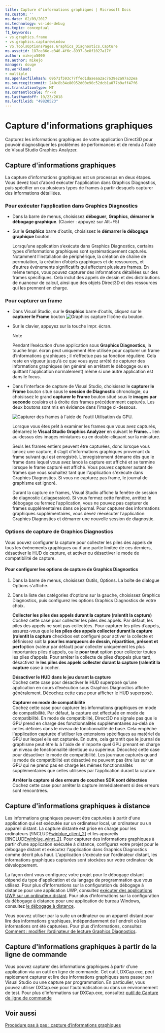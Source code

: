 ```yaml
---
title: Capture d’informations graphiques | Microsoft Docs
ms.custom: ''
ms.date: 02/09/2017
ms.technology: vs-ide-debug
ms.topic: conceptual
f1_keywords:
- vs.graphics.frame
- vs.graphics.capturewindow
- VS.ToolsOptionsPages.Graphics_Diagnostics.Capture
ms.assetid: 187ce86e-e340-4f6c-8937-8e8f1027a17f
author: mikejo5000
ms.author: mikejo
manager: douge
ms.workload:
- multiple
ms.openlocfilehash: 09571f593c77ffed1daaeaa2ac7639e2a97a32ea
ms.sourcegitcommit: 240c8b34e80952d00e90c52dcb1a077b9aff47f6
ms.translationtype: MT
ms.contentlocale: fr-FR
ms.lasthandoff: 10/23/2018
ms.locfileid: "49820523"
---
```

# <a name="capturing-graphics-information"></a>Capture d'informations graphiques
Capturez les informations graphiques de votre application Direct3D pour pouvoir diagnostiquer les problèmes de performances et de rendu à l'aide de Visual Studio Graphics Analyzer.  
  
## <a name="capturing-graphics-information"></a>Capture d'informations graphiques  
 La capture d'informations graphiques est un processus en deux étapes. Vous devez tout d'abord exécuter l'application dans Graphics Diagnostics, puis spécifier un ou plusieurs types de frames à partir desquels capturer des informations détaillées.  
  
### <a name="to-run-your-app-under-graphics-diagnostics"></a>Pour exécuter l’application dans Graphics Diagnostics  
  
- Dans la barre de menus, choisissez **déboguer**, **Graphics**, **démarrer le débogage graphique**. (Clavier : appuyez sur Alt+F5)  
  
- Sur le **Graphics** barre d’outils, choisissez le **démarrer le débogage graphique** bouton.  
  
  Lorsqu’une application s’exécute dans Graphics Diagnostics, certains types d’informations graphiques sont systématiquement capturés. Notamment l’installation de périphérique, la création de chaîne de permutation, la création d’objets graphiques et de ressources, et d’autres événements significatifs qui affectent plusieurs frames. En même temps, vous pouvez capturer des informations détaillées sur des frames spécifiques. Cela inclut des appels de dessin et des distributions de nuanceur de calcul, ainsi que des objets Direct3D et des ressources qui les prennent en charge.  
  
### <a name="to-capture-a-frame"></a>Pour capturer un frame  
  
- Dans Visual Studio, sur le **Graphics** barre d’outils, cliquez sur le **capturer le Frame** bouton ![Graphics capture l’icône du bouton](media/debuggingdirectxgraphics.png "DebuggingDirectXGraphics").  
  
- Sur le clavier, appuyez sur la touche Impr. écran.
  
  > [!NOTE]
  >  Pendant l’exécution d’une application sous **Graphics Diagnostics**, la touche Impr. écran peut uniquement être utilisée pour capturer un frame d’informations graphiques ; il n’effectue pas sa fonction régulière. Cela reste en vigueur jusqu'à ce que vous ayez arrêté de capturer des informations graphiques (en général en arrêtant le débogage ou en quittant l'application normalement) même si une autre application est dans le focus.  
  
- Dans l’interface de capture de Visual Studio, choisissez le **capturer le Frame** bouton situé sous le **session de Diagnostic** chronologie, ou choisissez le grand **capturer le Frame** bouton situé sous le **images par seconde** couloirs et à droite des frames précédemment capturés. Les deux boutons sont mis en évidence dans l'image ci-dessous.  
  
   ![Capturer des frames à l'aide de l'outil Utilisation du GPU.](media/pix_gpu_usage_tool_capture_frame.png)  
  
   Lorsque vous êtes prêt à examiner les frames que vous avez capturés, démarrez le **Visual Studio Graphics Analyzer** en suivant le **Frame...**  lien au-dessus des images miniatures ou en double-cliquant sur la miniature.  
  
  Seuls les frames entiers peuvent être capturées, donc lorsque vous lancez une capture, il s’agit d’informations graphiques provenant du frame suivant qui est enregistré. L'enregistrement démarre dès que le frame dans lequel vous avez lancé la capture est affiché et se termine lorsque le frame capturé est affiché. Vous pouvez capturer autant de frames que vous souhaitez tant que l'application s'exécute dans Graphics Diagnostics. Si vous ne capturez pas frame, le journal de graphisme est ignoré.  
  
  Durant la capture de frames, Visual Studio affiche la fenêtre de session de diagnostic (.diagsession). Si vous fermez cette fenêtre, arrêtez le débogage ou fermez l’application, vous ne pouvez pas capturer de frames supplémentaires dans ce journal. Pour capturer des informations graphiques supplémentaires, vous devez réexécuter l’application Graphics Diagnostics et démarrer une nouvelle session de diagnostic.  
  
### <a name="graphics-diagnostics-capture-options"></a>Options de capture de Graphics Diagnostics  
 Vous pouvez configurer la capture pour collecter les piles des appels de tous les événements graphiques ou d'une partie limitée de ces derniers, désactiver le HUD de capture, et activer ou désactiver le mode de compatibilité de capture.  
  
#### <a name="to-configure-graphics-diagnostics-capture-options"></a>Pour configurer les options de capture de Graphics Diagnostics  
  
1.  Dans la barre de menus, choisissez Outils, Options. La boîte de dialogue Options s'affiche.  
  
2.  Dans la liste des catégories d’options sur la gauche, choisissez Graphics Diagnostics, puis configurez les options Graphics Diagnostics de votre choix.  
  
     **Collecter les piles des appels durant la capture (ralentit la capture)**  
     Cochez cette case pour collecter les piles des appels. Par défaut, les piles des appels ne sont pas collectées. Pour capturer les piles d’appels, assurez-vous que le **les piles des appels collecter durant la capture (ralentit la capture** checkbox est configuré pour activer la collecte et définissez soit la **pour les marqueurs de dessin, répartition, présent et perf**option (valeur par défaut) pour collecter uniquement les plus importantes piles d’appels, ou le **pour tout** option pour collecter toutes les piles d’appels. Pour arrêter la collecte de piles d’appels plus tard, désactivez le **les piles des appels collecter durant la capture (ralentit la capture** case à cocher.  
  
     **Désactiver le HUD dans le jeu durant la capture**  
     Cochez cette case pour désactiver le HUD superposé qu’une application en cours d’exécution sous Graphics Diagnostics affiche généralement. Décochez cette case pour afficher le HUD superposé.  
  
     **Capturer en mode de compatibilité**  
     Cochez cette case pour capturer les informations graphiques en mode de compatibilité. Par défaut, la capture est effectuée en mode de compatibilité. En mode de compatibilité, Direct3D ne signale pas que le GPU prend en charge des fonctionnalités supplémentaires au-delà de celles définies dans le niveau de fonctionnalité de base. Cela empêche l'application capturée d'utiliser les extensions spécifiques au matériel du GPU sur lequel elle est capturée. En outre, cela garantit que le journal de graphisme peut être lu à l'aide de n'importe quel GPU prenant en charge un niveau de fonctionnalité identique ou supérieur. Décochez cette case pour désactiver le mode de compatibilité. Les journaux capturés quand le mode de compatibilité est désactivé ne peuvent pas être lus sur un GPU qui ne prend pas en charge les mêmes fonctionnalités supplémentaires que celles utilisées par l’application durant la capture.  
  
     **Arrêter la capture si des erreurs de couches SDK sont détectées**  
     Cochez cette case pour arrêter la capture immédiatement si des erreurs sont rencontrées.  
  
## <a name="capturing-graphics-information-remotely"></a>Capture d'informations graphiques à distance  
 Les informations graphiques peuvent être capturées à partir d'une application qui est exécutée sur un ordinateur local, un ordinateur ou un appareil distant. La capture distante est prise en charge pour les ordinateurs [!INCLUDE[winblue_client_2](../includes/winblue_client_2_md.md)] et les appareils [!INCLUDE[winblue_winrt_2](../includes/winblue_winrt_2_md.md)]. Pour capturer des informations graphiques à partir d'une application exécutée à distance, configurez votre projet pour le débogage distant et exécutez l'application dans Graphics Diagnostics comme décrit plus haut. L'application s'exécute sur l'ordinateur distant, les informations graphiques capturées sont stockées sur votre ordinateur de développement.  
  
 La façon dont vous configurez votre projet pour le débogage distant dépend du type d'application et du langage de programmation que vous utilisez. Pour plus d’informations sur la configuration du débogage à distance pour une application UWP, consultez [exécuter des applications UWP sur un ordinateur distant](../run-windows-store-apps-on-a-remote-machine.md). Pour plus d’informations sur la configuration du débogage à distance pour une application de bureau Windows, consultez [le débogage à distance](../remote-debugging.md).  
  
 Vous pouvez utiliser par la suite un ordinateur ou un appareil distant pour lire des informations graphiques, indépendamment de l'endroit où les informations ont été capturées. Pour plus d’informations, consultez [Comment : modifier l’ordinateur de lecture Graphics Diagnostics](how-to-change-the-graphics-diagnostics-playback-machine.md).  
  
## <a name="capturing-graphics-information-from-the-command-line"></a>Capture d'informations graphiques à partir de la ligne de commande  
 Vous pouvez capturer des informations graphiques à partir d'une application via un outil en ligne de commande. Cet outil, DXCap.exe, peut rapidement capturer et lire des informations graphiques sans passer par Visual Studio ou une capture par programmation. En particulier, vous pouvez utiliser DXCap.exe pour l'automatisation ou dans un environnement de test. Pour plus d’informations sur DXCap.exe, consultez [outil de Capture de ligne de commande](command-line-capture-tool.md)  
  
## <a name="see-also"></a>Voir aussi  
 [Procédure pas à pas : capture d’informations graphiques](walkthrough-capturing-graphics-information.md)